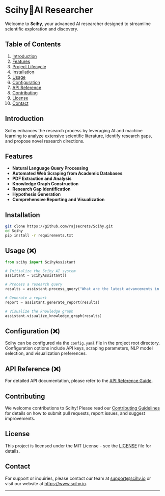 # Scihy👋AI Researcher 

Welcome to **Scihy**, your advanced AI researcher designed to streamline scientific exploration and discovery.

## Table of Contents
1. [Introduction](#introduction)
2. [Features](#features)
3. [Project Lifecycle](project_lifecycle.md)
4. [Installation](#installation)
5. [Usage](#usage)
6. [Configuration](#configuration)
7. [API Reference](#api-reference)
8. [Contributing](#contributing)
9. [License](#license)
10. [Contact](#contact)

## Introduction

Scihy enhances the research process by leveraging AI and machine learning to analyze extensive scientific literature, identify research gaps, and propose novel research directions.

## Features

- **Natural Language Query Processing**
- **Automated Web Scraping from Academic Databases**
- **PDF Extraction and Analysis**
- **Knowledge Graph Construction**
- **Research Gap Identification**
- **Hypothesis Generation**
- **Comprehensive Reporting and Visualization**





## Installation

```bash
git clone https://github.com/rajsecrets/Scihy.git
cd Scihy
pip install -r requirements.txt
```

## Usage (❌)

```python
from scihy import ScihyAssistant

# Initialize the Scihy AI system
assistant = ScihyAssistant()

# Process a research query
results = assistant.process_query("What are the latest advancements in quantum computing?")

# Generate a report
report = assistant.generate_report(results)

# Visualize the knowledge graph
assistant.visualize_knowledge_graph(results)
```

## Configuration (❌)

Scihy can be configured via the `config.yaml` file in the project root directory. Configuration options include API keys, scraping parameters, NLP model selection, and visualization preferences.

## API Reference (❌)

For detailed API documentation, please refer to the [API Reference Guide](https://scihy.docs.com/api).

## Contributing

We welcome contributions to Scihy! Please read our [Contributing Guidelines](CONTRIBUTING.md) for details on how to submit pull requests, report issues, and suggest improvements.

## License

This project is licensed under the MIT License - see the [LICENSE](LICENSE) file for details.

## Contact

For support or inquiries, please contact our team at support@scihy.io or visit our website at https://www.scihy.io.

---
